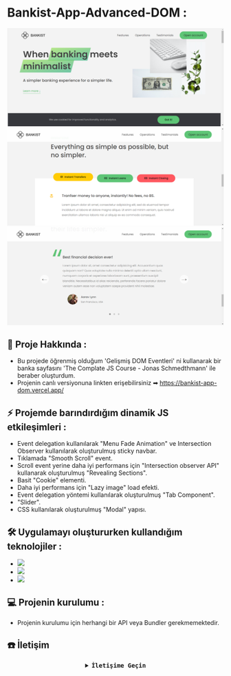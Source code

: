 # Bankist-App-Advanced-DOM :
![Bankist1](./img/Bankist1.png)
![Bankist1](./img/Bankist2.png)
![Bankist1](./img/Bankist3.png)
## 💨 Proje Hakkında :
* Bu projede öğrenmiş olduğum 'Gelişmiş DOM Eventleri' ni kullanarak bir banka sayfasını 'The Complate JS Course - Jonas Schmedthmann' ile beraber oluşturdum.
* Projenin canlı versiyonuna linkten erişebilirsiniz ➡ <a>https://bankist-app-dom.vercel.app/</a>

## ⚡ Projemde barındırdığım dinamik JS etkileşimleri :
* Event delegation kullanılarak "Menu Fade Animation" ve Intersection Observer kullanılarak oluşturulmuş sticky navbar.
* Tıklamada "Smooth Scroll" event.
* Scroll event yerine daha iyi performans için "Intersection observer API" kullanarak oluşturulmuş "Revealing Sections".
* Basit "Cookie" elementi.
* Daha iyi performans için "Lazy image" load efekti.
* Event delegation yöntemi kullanılarak oluşturulmuş "Tab Component".
* "Slider".
* CSS kullanılarak oluşturulmuş "Modal" yapısı.
## 🛠 Uygulamayı oluştururken kullandığım teknolojiler :
* <img src="https://img.shields.io/badge/-JavaScript-black?style=flat&logo=javascript"/>
* <img src="https://img.shields.io/badge/-CSS3-1572B6?style=flat&logo=css3"/>
* <img src="https://img.shields.io/badge/-HTML5-E34F26?style=flat&logo=html5&logoColor=white">
## 💻 Projenin kurulumu :
* Projenin kurulumu için herhangi bir API veya Bundler gerekmemektedir.
## :phone: İletişim
 <details align="center">
   <summary><b> <samp> İletişime Geçin </samp></b></summary>
   <br>
   <samp>
   <b><h2 style="color: #fc6203">KADIR&nbsp;KARABACAK </h2></b>
   <img src="https://raw.githubusercontent.com/TanZng/TanZng/master/assets/bonefire.gif" width="200"/>
     <br>
     Projenin Linki: <a href="https://github.com/KadirKarabacak/Bankist-App">Bankist App</a>
     <br>
     <br>
     LinkedIn: <a href="https://www.linkedin.com/in/kadir-karabacak-/"> LinkedIn Hesabım</a>
     <br>
     Instagram: <a href="https://www.instagram.com/kadir_krbck_/"> Instagram Hesabım</a>
     <br>
     Mail Adresim: <a href="#"> kadirht@hotmail.com</a>
   </samp>
 </details>
